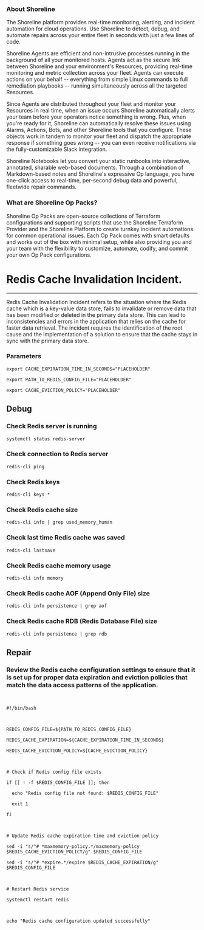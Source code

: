 
### About Shoreline
The Shoreline platform provides real-time monitoring, alerting, and incident automation for cloud operations. Use Shoreline to detect, debug, and automate repairs across your entire fleet in seconds with just a few lines of code.

Shoreline Agents are efficient and non-intrusive processes running in the background of all your monitored hosts. Agents act as the secure link between Shoreline and your environment's Resources, providing real-time monitoring and metric collection across your fleet. Agents can execute actions on your behalf -- everything from simple Linux commands to full remediation playbooks -- running simultaneously across all the targeted Resources.

Since Agents are distributed throughout your fleet and monitor your Resources in real time, when an issue occurs Shoreline automatically alerts your team before your operators notice something is wrong. Plus, when you're ready for it, Shoreline can automatically resolve these issues using Alarms, Actions, Bots, and other Shoreline tools that you configure. These objects work in tandem to monitor your fleet and dispatch the appropriate response if something goes wrong -- you can even receive notifications via the fully-customizable Slack integration.

Shoreline Notebooks let you convert your static runbooks into interactive, annotated, sharable web-based documents. Through a combination of Markdown-based notes and Shoreline's expressive Op language, you have one-click access to real-time, per-second debug data and powerful, fleetwide repair commands.

### What are Shoreline Op Packs?
Shoreline Op Packs are open-source collections of Terraform configurations and supporting scripts that use the Shoreline Terraform Provider and the Shoreline Platform to create turnkey incident automations for common operational issues. Each Op Pack comes with smart defaults and works out of the box with minimal setup, while also providing you and your team with the flexibility to customize, automate, codify, and commit your own Op Pack configurations.

# Redis Cache Invalidation Incident.
---

Redis Cache Invalidation Incident refers to the situation where the Redis cache which is a key-value data store, fails to invalidate or remove data that has been modified or deleted in the primary data store. This can lead to inconsistencies and errors in the application that relies on the cache for faster data retrieval. The incident requires the identification of the root cause and the implementation of a solution to ensure that the cache stays in sync with the primary data store.

### Parameters
```shell
export CACHE_EXPIRATION_TIME_IN_SECONDS="PLACEHOLDER"

export PATH_TO_REDIS_CONFIG_FILE="PLACEHOLDER"

export CACHE_EVICTION_POLICY="PLACEHOLDER"
```

## Debug

### Check Redis server is running
```shell
systemctl status redis-server
```

### Check connection to Redis server
```shell
redis-cli ping
```

### Check Redis keys
```shell
redis-cli keys *
```

### Check Redis cache size
```shell
redis-cli info | grep used_memory_human
```

### Check last time Redis cache was saved
```shell
redis-cli lastsave
```

### Check Redis cache memory usage
```shell
redis-cli info memory
```

### Check Redis cache AOF (Append Only File) size
```shell
redis-cli info persistence | grep aof
```

### Check Redis cache RDB (Redis Database File) size
```shell
redis-cli info persistence | grep rdb
```

## Repair

### Review the Redis cache configuration settings to ensure that it is set up for proper data expiration and eviction policies that match the data access patterns of the application.
```shell


#!/bin/bash



REDIS_CONFIG_FILE=${PATH_TO_REDIS_CONFIG_FILE}

REDIS_CACHE_EXPIRATION=${CACHE_EXPIRATION_TIME_IN_SECONDS}

REDIS_CACHE_EVICTION_POLICY=${CACHE_EVICTION_POLICY}



# Check if Redis config file exists

if [[ ! -f $REDIS_CONFIG_FILE ]]; then

  echo "Redis config file not found: $REDIS_CONFIG_FILE"

  exit 1

fi



# Update Redis cache expiration time and eviction policy

sed -i "s/^# *maxmemory-policy.*/maxmemory-policy $REDIS_CACHE_EVICTION_POLICY/g" $REDIS_CONFIG_FILE

sed -i "s/^# *expire.*/expire $REDIS_CACHE_EXPIRATION/g" $REDIS_CONFIG_FILE



# Restart Redis service

systemctl restart redis



echo "Redis cache configuration updated successfully"


```